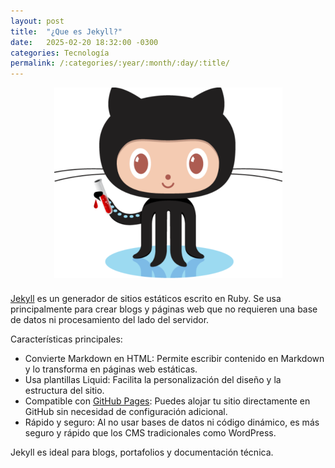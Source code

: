 ```yaml
---
layout: post
title:  "¿Que es Jekyll?"
date:   2025-02-20 18:32:00 -0300
categories: Tecnología
permalink: /:categories/:year/:month/:day/:title/
---
```

<div>
  <img src="/assets/images/octojekyll.png" alt="octojekyll" style="display: block;margin-left: auto;margin-right: auto;padding-bottom:10px"> 
</div>

[Jekyll](https://jekyllrb.com/) es un generador de sitios estáticos escrito en Ruby. Se usa principalmente para crear blogs y páginas web que no requieren una base de datos ni procesamiento del lado del servidor.

Características principales:
- Convierte Markdown en HTML: Permite escribir contenido en Markdown y lo transforma en páginas web estáticas.
- Usa plantillas Liquid: Facilita la personalización del diseño y la estructura del sitio.
- Compatible con [GitHub Pages](https://pages.github.com/): Puedes alojar tu sitio directamente en GitHub sin necesidad de configuración adicional.
- Rápido y seguro: Al no usar bases de datos ni código dinámico, es más seguro y rápido que los CMS tradicionales como WordPress.

Jekyll es ideal para blogs, portafolios y documentación técnica.

